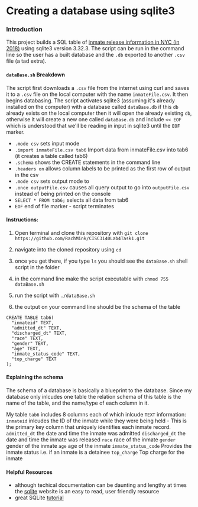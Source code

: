 # Creating a database using sqlite3 

### Introduction

This project builds a SQL table of [inmate release information in NYC (in 2018)](https://data.cityofnewyork.us/Public-Safety/Inmate-Discharges/94ri-3ium) using sqlite3 version 3.32.3. The script can be run in the command line so the user has a built database 
and the `.db` exported to another `.csv` file (a tad extra).

#### `dataBase.sh` Breakdown

The script first downloads a `.csv` file from the internet using curl and saves it to a `.csv` file on the local computer with the name `inmateFile.csv`. It then begins databasing.
The script activates sqlite3 (assuming it's already installed on the computer) with a database called `dataBase.db` if this `db` already
exists on the local computer then it will open the already existing `db`, otherwise it will create a new one called `dataBase.db` and include `<< EOF` which is
understood that we'll be reading in input in sqlite3 until the `EOF` marker. 
- `.mode csv` sets input mode
- `.import inmateFile.csv tab6` Import data from inmateFile.csv into tab6 (it creates a table called tab6)
- `.schema` shows the CREATE statements in the command line
- `.headers on` allows column labels to be printed as the first row of output in the csv
- `.mode csv` sets output mode to 
- `.once outputFile.csv` causes all query output to go into `outputFile.csv` instead of being printed on the console
- `SELECT * FROM tab6;` selects all data from tab6 
- `EOF` end of file marker - script terminates 

#### Instructions: 

1) Open terminal and clone this repository with `git clone https://github.com/RachMink/CISC3140Lab4Task1.git`

2) navigate into the cloned repository using `cd`

2) once you get there, if you type `ls` you should see the `dataBase.sh` shell script in the folder

4) in the command line make the script executable with `chmod 755 dataBase.sh`
	
5) run the script with `./dataBase.sh`

6) the output on your command line should be the schema of the table
```
CREATE TABLE tab6( 
  "inmateid" TEXT, 
  "admitted_dt" TEXT, 
  "discharged_dt" TEXT, 
  "race" TEXT, 
  "gender" TEXT,
  "age" TEXT, 
  "inmate_status_code" TEXT, 
  "top_charge" TEXT 
);
```
#### Explaining the schema
The schema of a database is basically a blueprint to the database. Since my database only inlcudes one table the relation schema of this table is the name of the 
table, and the name/type of each column in it. 

My table `tab6` includes 8 columns each of which inlcude `TEXT` information: 
`inmateid` inlcudes the ID of the inmate while they were being held - This is the primary key column that uniquely identifies each inmate record.
`admitted_dt` the date and time the inmate was admitted
`discharged_dt` the date and time the inmate was released
`race` race of the inmate
`gender` gender of the inmate
`age` age of the inmate
`inmate_status_code` Provides the inmate status i.e. if an inmate is a detainee
`top_charge` Top charge for the inmate

#### Helpful Resources
- although techical documentation can be daunting and lengthy at times the [sqlite](https://www.sqlite.org/cli.html) website is an easy to read, user friendly resource
- great SQLite [tutorial](https://www.sqlitetutorial.net)
